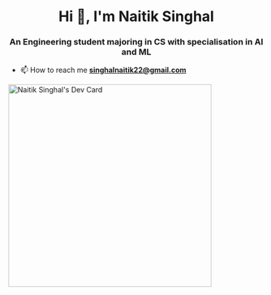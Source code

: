 <h1 align="center">Hi 👋, I'm Naitik Singhal</h1>
<h3 align="center">An Engineering student majoring in CS with specialisation in AI and ML</h3>

- 📫 How to reach me **singhalnaitik22@gmail.com**

<a href="https://app.daily.dev/Lucifer_"><img src="https://api.daily.dev/devcards/555857384fec4cc29c867d638cf720e0.png?r=w1q" width="400" alt="Naitik Singhal's Dev Card"/></a>

